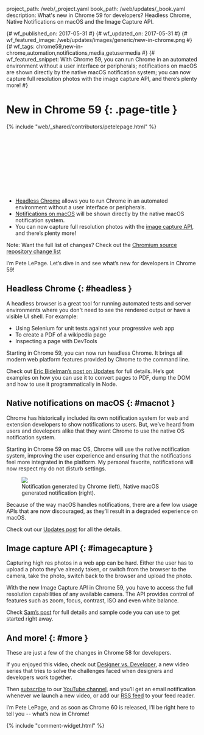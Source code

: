 project_path: /web/_project.yaml
book_path: /web/updates/_book.yaml
description: What's new in Chrome 59 for developers? Headless Chrome, Native Notifications on macOS and the Image Capture API.

{# wf_published_on: 2017-05-31 #}
{# wf_updated_on: 2017-05-31 #}
{# wf_featured_image: /web/updates/images/generic/new-in-chrome.png #}
{# wf_tags: chrome59,new-in-chrome,automation,notifications,media,getusermedia #}
{# wf_featured_snippet: With Chrome 59, you can run Chrome in an automated environment without a user interface or peripherals; notifications on macOS are shown directly by the native macOS notification system; you can now capture full resolution photos with the image capture API, and there’s plenty more! #}

# New in Chrome 59 {: .page-title }

{% include "web/_shared/contributors/petelepage.html" %}

<div class="clearfix"></div>

<div class="video-wrapper">
  <iframe class="devsite-embedded-youtube-video" data-video-id="y5-hH8DnqMk"
          data-autohide="1" data-showinfo="0" frameborder="0" allowfullscreen>
  </iframe>
</div>

* [Headless Chrome](#headless) allows you to run Chrome in an automated
  environment without a user interface or peripherals.
* [Notifications on macOS](#macnot) will be shown directly by the native
  macOS notification system.
* You can now capture full resolution photos with the 
  [image capture API](#imagecapture), and there’s plenty more!
 
Note: Want the full list of changes? Check out the
[Chromium source repository change list](https://chromium.googlesource.com/chromium/src/+log/58.0.3029.81..59.0.3029.81?pretty=fuller&n=10000)

<div class="clearfix"></div>

I’m Pete LePage. Let’s dive in and see what’s new for developers in Chrome 59! 

<div class="clearfix"></div>

## Headless Chrome {: #headless }

A headless browser is a great tool for running automated tests and server
environments where you don't need to see the rendered output or have a
visible UI shell. For example:

* Using Selenium for unit tests against your progressive web app
* To create a PDF of a wikipedia page 
* Inspecting a page with DevTools
 
Starting in Chrome 59, you can now run headless Chrome. It brings all modern web
platform features provided by Chrome to the command line. 

Check out [Eric Bidelman’s post on Updates](/web/updates/2017/04/headless-chrome)
for full details. He’s got examples on how you can use it to convert pages to
PDF, dump the DOM and how to use it programmatically in Node.


## Native notifications on macOS {: #macnot }

Chrome has historically included its own notification system for web and
extension developers to show notifications to users. But, we’ve heard from users
and developers alike that they want Chrome to use the native OS notification
system.
 
Starting in Chrome 59 on mac OS, Chrome will use the native notification system,
improving the user experience and ensuring that the notifications feel more
integrated in the platform. My personal favorite, notifications will now respect
my do not disturb settings.
 
<figure>
  <img src="/web/updates/images/2017/05/nic59-notification.png">
  <figcaption>
    Notification generated by Chrome (left), Native macOS generated
    notification (right).
  </figcaption>
</figure>

Because of the way macOS handles notifications, there are a few low usage APIs
that are now discouraged, as they’ll result in a degraded experience on macOS.
 
Check out our [Updates post](/web/updates/2017/04/native-mac-os-notifications)
for all the details.

## Image capture API {: #imagecapture }

Capturing high res photos in a web app can be hard. Either the user has to
upload a photo they’ve already taken, or switch from the browser to the camera,
take the photo, switch back to the browser and upload the photo.
 
With the new Image Capture API in Chrome 59, you have to access the full
resolution capabilities of any available camera. The API provides control of
features such as zoom, focus, contrast, ISO and even white balance.
 
Check [Sam’s post](/web/updates/2016/12/imagecapture) for full details and
sample code you can use to get started right away.


## And more! {: #more }

These are just a few of the changes in Chrome 58 for developers.  

If you enjoyed this video, check out
[Designer vs. Developer](https://www.youtube.com/playlist?list=PLNYkxOF6rcIC60856GnLEV5GQXMxc9ByJ),
a new video series that tries to solve the challenges faced when designers
and developers work together. 

Then [subscribe](https://goo.gl/6FP1a5) to our
[YouTube channel](https://www.youtube.com/user/ChromeDevelopers/), and
you’ll get an email notification whenever we launch a new video, or add our
[RSS feed](/web/shows/rss.xml) to your feed reader.


I’m Pete LePage, and as soon as Chrome 60 is released, I’ll be right
here to tell you -- what’s new in Chrome!

{% include "comment-widget.html" %}
